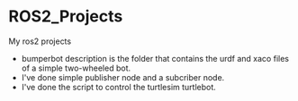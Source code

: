 # ROS2_Projects
My ros2 projects
- bumperbot description is the folder that contains the urdf and xaco files of a simple two-wheeled bot.
- I've done simple publisher node and a subcriber node.
- I've done the script to control the turtlesim turtlebot.
